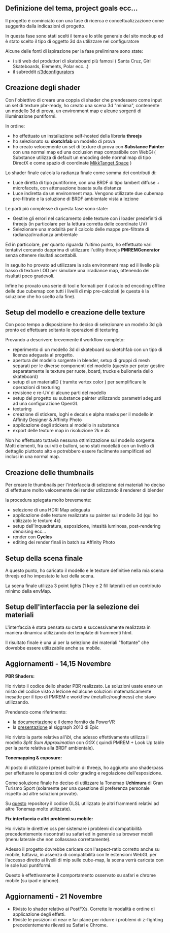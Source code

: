 ## Definizione del tema, project goals ecc...
Il progetto è cominciato con una fase di ricerca e concettualizzazione come suggerito dalla indicazioni di progetto.

In questa fase sono stati scelti il tema e lo stile generale del sito mockup ed è stato scelto il tipo di oggetto 3d da utilizzare nel configuratore

Alcune delle fonti di ispirazione per la fase preliminare sono state:
- i siti web dei produttori di skateboard più famosi ( Santa Cruz, Girl Skateboards, Elements, Polar ecc...)
- il subreddit [r/3dconfigurators](https://www.reddit.com/r/3dconfigurators/)

## Creazione degli shader
Con l'obiettivo di creare una coppia di shader che prendessero come input un set di texture pbr-ready, ho creato una scena 3d "minima", contenente un modello 3d di prova, un environment map e alcune sorgenti di illuminazione puntiformi.

In ordine:
- ho effettuato un installazione self-hosted della libreria **threejs**
- ho selezionato su **sketchfab** un modello di prova
- ho creato velocemente un set di texture di prova con **Substance Painter** con una normal map ed una occlusion map compatibile con WebGl ( Substance utilizza di default un encoding delle normal map di tipo DirectX e come spazio di coordinate [MikkTanget Space](http://www.mikktspace.com/) )

Lo shader finale calcola la radianza finale come somma dei contributi di:
- Luce diretta di tipo puntiforme, con una BRDF di tipo lambert diffuse + microfacets, con attenuazione basata sulla distanza
- Luce indiretta da un environment map. Vengono utilizzate due cubemap pre-filtrate e la soluzione di BRDF ambientale vista a lezione

Le parti più complesse di questa fase sono state:
- Gestire gli errori nel caricamento delle texture con i loader predefiniti di threejs (in particolare per la lettura corretta delle coordinate UV)
- Selezionare una modalità per il calcolo delle mappe pre-filtrate di radianza/irradianza ambientale

Ed in particolare, per quanto riguarda l'ultimo punto, ho effettuato vari tentativi cercando dapprima di utilizzare l'utility threejs **PMREMGenerator** senza ottenere risultati accettabili.

In seguito ho provato ad utilizzare la sola environment map ed il livello più basso di texture LOD per simulare una irradiance map, ottenendo dei risultati poco gradevoli.

Infine ho provato una serie di tool e formati per il calcolo ed encoding offline delle due cubemap con tutti i livelli di mip pre-calcolati (e questa è la soluzione che ho scelto alla fine).

## Setup del modello e creazione delle texture
Con poco tempo a disposizione ho deciso di selezionare un modello 3d già pronto ed effettuare soltanto le operazioni di texturing.

Provando a descrivere brevemente il workflow completo:
- reperimento di un modello 3d di skateboard su sketchfab con un tipo di licenza adeguata al progetto.
- apertura del modello sorgente in blender, setup di gruppi di mesh separati per le diverse componenti del modello (questo per poter gestire separatamente le texture per ruote, board, trucks e bulloneria dello skateboard)
- setup di un materialID ( tramite vertex color ) per semplificare le operazioni di texturing
- revisione e re-UV di alcune parti del modello
- setup del progetto su substance painter utilizzando parametri adeguati ad una configurazione OpenGL
- texturing
- creazione di stickers, loghi e decals e alpha masks per il modello in Affinity Designer & Affinity Photo
- applicazione degli stickers al modello in substance
- export delle texture map in risoluzione 2k e 4k

Non ho effettuato tuttavia nessuna ottimizzazione sul modello sorgente. Molti elementi, fra cui viti e bulloni, sono stati modellati con un livello di dettaglio piuttosto alto e potrebbero essere facilmente semplificati ed inclusi in una normal map.

## Creazione delle thumbnails
Per creare le thumbnails per l'interfaccia di selezione dei materiali ho deciso di effettuare molto velocemente dei render utilizzando il renderer di blender

la procedura spiegata molto brevemente:
- selezione di una HDRI Map adeguata
- applicazione delle texture realizzate su painter sul modello 3d (qui ho utilizzato le texture 4k)
- setup dell'inquadratura, esposizione, intesità luminosa, post-rendering denoising ecc...
- render con **Cycles**
- editing dei render finali in batch su Affinity Photo

## Setup della scena finale
A questo punto, ho caricato il modello e le texture definitive nella mia scena threejs ed ho impostato le luci della scena.

La scena finale utilizza 3 point lights (1 key e 2 fill laterali) ed un contributo minimo della envMap.

## Setup dell'interfaccia per la selezione dei materiali
L'interfaccia è stata pensata su carta e successivamente realizzata in maniera dinamica utilizzando dei template di frammenti html.

Il risultato finale è una ui per la selezione dei materiali "flottante" che dovrebbe essere utilizzabile anche su mobile.

## Aggiornamenti - 14,15 Novembre

**PBR Shaders:**

Ho rivisto il codice dello shader PBR realizzato. Le soluzioni usate erano un misto del codice visto a lezione ed alcune soluzioni matematicamente inesatte per il tipo di PMREM e workflow (metallic/roughness) che stavo utilizzando.

Prendendo come riferimento:
- la [documentazione](https://docs.imgtec.com/Graphics_Techniques/PBR_with_IBL_for_PVR/topics/pbr_ibl_introduction.html) e il [demo](https://github.com/powervr-graphics/Native_SDK/tree/master/examples/OpenGLES/ImageBasedLighting) fornito da PowerVR
- la [presentazione](https://cdn2.unrealengine.com/Resources/files/2013SiggraphPresentationsNotes-26915738.pdf) al siggraph 2013 di Epic

Ho rivisto la parte relativa all'_ibl_, che adesso effettivamente utilizza il modello _Split Sum Approximation_ con _GGX_ ( quindi PMREM + Look Up table per la parte relativa alla BRDF ambientale).

**Tonemapping & exposure:**

Al posto di utilizzare i preset built-in di threejs, ho aggiunto uno shaderpass per effettuare le operazioni di color grading e regolazione dell'esposizione.

Come soluzione finale ho deciso di utilizzare la Tonemap **Uchimura** di Gran Turismo Sport (solamente per una questione di preferenza personale rispetto ad altre soluzioni provate).

Su [questo](https://github.com/dmnsgn/glsl-tone-map) repository il codice GLSL utilizzato (e altri frammenti relativi ad altre Tonemap molto utilizzate).

**Fix interfaccia e altri problemi su mobile:**

Ho rivisto le direttive css per sistemare i problemi di compatibilità precedentemente riscontrati su safari ed in generale su browser mobili (menu laterale che non collassava correttamente).

Adesso il progetto dovrebbe caricare con l'aspect-ratio corretto anche su mobile, tuttavia, in assenza di compatibilità con le estensioni WebGL per l'accesso diretto ai livelli di mip sulle cube-map, la scena verrà caricata con le sole luci puntiformi.

Questo è effettivamente il comportamento osservato su safari e chrome mobile (su ipad e iphone).

## Aggiornamenti - 21 Novembre
- Rivisto lo shader relativo ai PostFXs. Corrette le modalità e ordine di applicazione degli effetti.
- Riviste le posizioni di near e far plane per ridurre i problemi di z-fighting precedentemente rilevati su Safari e Chrome.